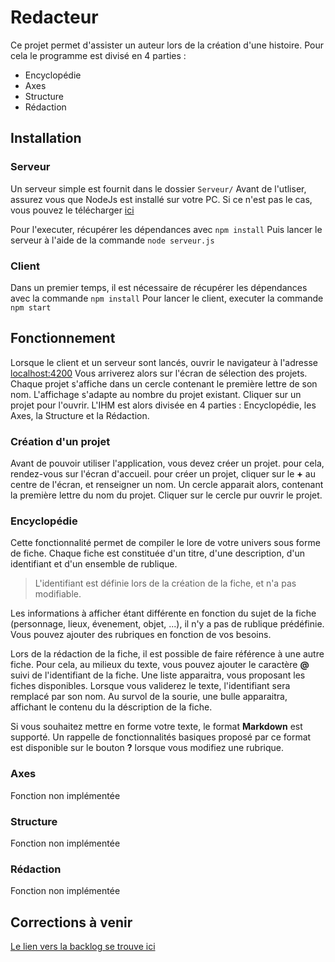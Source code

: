 # Redacteur
Ce projet permet d'assister un auteur lors de la création d'une histoire. Pour cela le programme est divisé en 4 parties :
* Encyclopédie
* Axes
* Structure
* Rédaction

## Installation

### Serveur
Un serveur simple est fournit dans le dossier `Serveur/`
Avant de l'utliser, assurez vous que NodeJs est installé sur votre PC. Si ce n'est pas le cas, vous pouvez le télécharger [ici](https://nodejs.org/en)

Pour l'executer, récupérer les dépendances avec `npm install`
Puis lancer le serveur à l'aide de la commande `node serveur.js`

### Client
Dans un premier temps, il est nécessaire de récupérer les dépendances avec la commande `npm install`
Pour lancer le client, executer la commande `npm start`

## Fonctionnement

Lorsque le client et un serveur sont lancés, ouvrir le navigateur à l'adresse [localhost:4200](http://localhost:4200/)
Vous arriverez alors sur l'écran de sélection des projets. Chaque projet s'affiche dans un cercle contenant le première lettre de son nom.
L'affichage s'adapte au nombre du projet existant. 
Cliquer sur un projet pour l'ouvrir. L'IHM est alors divisée en 4 parties : Encyclopédie, les Axes, la Structure et la Rédaction.

### Création d'un projet
Avant de pouvoir utiliser l'application, vous devez créer un projet. pour cela, rendez-vous sur l'écran d'accueil. pour créer un projet, cliquer sur le **+** au centre de l'écran, et renseigner un nom.
Un cercle apparait alors, contenant la première lettre du nom du projet. Cliquer sur le cercle pur ouvrir le projet.

### Encyclopédie
Cette fonctionnalité permet de compiler le lore de votre univers sous forme de fiche. Chaque fiche est constituée d'un titre, d'une description, d'un identifiant et d'un ensemble de rublique.
 
 > L'identifiant est définie lors de la création de la fiche, et n'a pas modifiable. 

Les informations à afficher étant différente en fonction du sujet de la fiche (personnage, lieux, évenement, objet, ...), il n'y a pas de rublique prédéfinie. Vous pouvez ajouter des rubriques en fonction de vos besoins.

Lors de la rédaction de la fiche, il est possible de faire référence à une autre fiche. Pour cela, au milieux du texte, vous pouvez ajouter le caractère **@** suivi de l'identifiant de la fiche. Une liste apparaitra, vous proposant les fiches disponibles. Lorsque vous validerez le texte, l'identifiant sera remplacé par son nom. Au survol de la sourie, une bulle apparaitra, affichant le contenu du la déscription de la fiche.

Si vous souhaitez mettre en forme votre texte, le format **Markdown** est supporté. Un rappelle de fonctionnalités basiques proposé par ce format est disponible sur le bouton **?** lorsque vous modifiez une rubrique.

### Axes
Fonction non implémentée

### Structure
Fonction non implémentée

### Rédaction
Fonction non implémentée

## Corrections à venir
[Le lien vers la backlog se trouve ici](https://github.com/AllanRENOU/Redacteur/blob/main/TODO.md)

